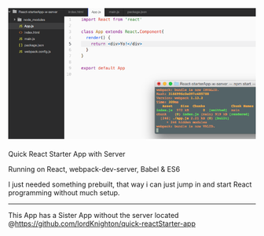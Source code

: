 ![react-js](public/react-yo.png)
----
Quick React Starter App with Server

Running on React, webpack-dev-server, Babel & ES6

I just needed something prebuilt, that way i can just jump in and start React programming without much setup.

----

This App has a Sister App without the server
located @https://github.com/lordKnighton/quick-reactStarter-app
